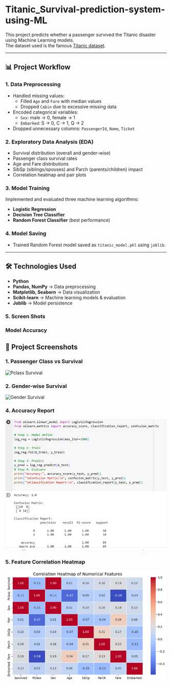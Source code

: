 # Titanic_Survival-prediction-system-using-ML

This project predicts whether a passenger survived the Titanic disaster using Machine Learning models.  
The dataset used is the famous [Titanic dataset](https://www.kaggle.com/c/titanic).  

---

## 📊 Project Workflow

### 1. Data Preprocessing
- Handled missing values:
  - Filled `Age` and `Fare` with median values
  - Dropped `Cabin` due to excessive missing data
- Encoded categorical variables:
  - `Sex`: male → 0, female → 1
  - `Embarked`: S → 0, C → 1, Q → 2
- Dropped unnecessary columns: `PassengerId`, `Name`, `Ticket`

### 2. Exploratory Data Analysis (EDA)
- Survival distribution (overall and gender-wise)
- Passenger class survival rates
- Age and Fare distributions
- SibSp (siblings/spouses) and Parch (parents/children) impact
- Correlation heatmap and pair plots

### 3. Model Training
Implemented and evaluated three machine learning algorithms:
- **Logistic Regression**
- **Decision Tree Classifier**
- **Random Forest Classifier** (best performance)

### 4. Model Saving
- Trained Random Forest model saved as `titanic_model.pkl` using `joblib`.

---

## 🛠️ Technologies Used
- **Python**
- **Pandas, NumPy** → Data preprocessing  
- **Matplotlib, Seaborn** → Data visualization  
- **Scikit-learn** → Machine learning models & evaluation  
- **Joblib** → Model persistence 

### 5. Screen Shots

### Model Accuracy
## 📸 Project Screenshots  

### 1. Passenger Class vs Survival
![Pclass Survival](screenshots/_pclass.png)

### 2. Gender-wise Survival
![Gender Survival](screenshots/_gender.png)


### 4. Accuracy Report
![Accuracy](screenshots/accuracy.png)

### 5. Feature Correlation Heatmap
![Heatmap](screenshots/heatmap.png)



